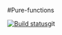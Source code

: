 #Pure-functions

[![Build status](https://ci.appveyor.com/api/projects/status/jsae4c7xr1q7vdcs?svg=true)](https://ci.appveyor.com/project/zvezda1207/pure-functions)git